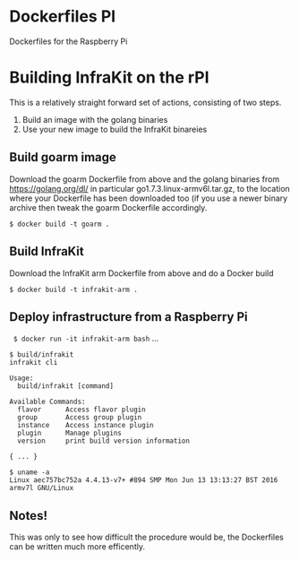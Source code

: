 # Dockerfiles PI
Dockerfiles for the Raspberry Pi 


# Building InfraKit on the rPI
This is a relatively straight forward set of actions, consisting of two steps.
1. Build an image with the golang binaries
2. Use your new image to build the InfraKit binareies

## Build goarm image
Download the goarm Dockerfile from above and the golang binaries from https://golang.org/dl/ in particular go1.7.3.linux-armv6l.tar.gz, to the location where your Dockerfile has been downloaded too (if you use a newer binary archive then tweak the goarm Dockerfile accordingly.

`$ docker build -t goarm .`

## Build InfraKit
Download the InfraKit arm Dockerfile from above and do a Docker build

`$ docker build -t infrakit-arm .`

## Deploy infrastructure from a Raspberry Pi

` $ docker run -it infrakit-arm bash`
...

```
$ build/infrakit
infrakit cli

Usage:
  build/infrakit [command]

Available Commands:
  flavor      Access flavor plugin
  group       Access group plugin
  instance    Access instance plugin
  plugin      Manage plugins
  version     print build version information

{ ... }

$ uname -a
Linux aec757bc752a 4.4.13-v7+ #894 SMP Mon Jun 13 13:13:27 BST 2016 armv7l GNU/Linux
```

## Notes!
This was only to see how difficult the procedure would be, the Dockerfiles can be written much more efficently.
